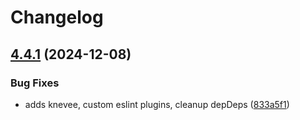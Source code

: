 # Changelog

## [4.4.1](https://github.com/reggi/packages/compare/knevee-v4.4.0...knevee-v4.4.1) (2024-12-08)


### Bug Fixes

* adds knevee, custom eslint plugins, cleanup depDeps ([833a5f1](https://github.com/reggi/packages/commit/833a5f153308a06157782bfe3c505d141cedd015))
